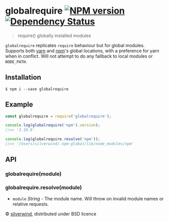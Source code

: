 # globalrequire [![NPM version](https://img.shields.io/npm/v/globalrequire.svg?style=flat)](https://www.npmjs.org/package/globalrequire) [![Dependency Status](http://img.shields.io/david/silverwind/globalrequire.svg?style=flat)](https://david-dm.org/silverwind/globalrequire)
> require() globally installed modules

`globalrequire` replicates `require` behaviour but for global modules. Supports both [yarn](https://github.com/yarnpkg/yarn) and [npm](https://github.com/npm/npm)'s global locations, with a preference for yarn when in conflict. Will not attempt to do any fallback to local modules or `NODE_PATH`.

## Installation
```console
$ npm i --save globalrequire
```
## Example
```js
const globalrequire = require('globalrequire');

console.log(globalrequire('npm').version);
//=> '3.10.9'

console.log(globalrequire.resolve('npm'));
//=> '/Users/silverwind/.npm-global/lib/node_modules/npm'
```

## API
### globalrequire(module)
### globalrequire.resolve(module)
- `module` *String* - The module name. Will throw on invalid module names or relative requests.

© [silverwind](https://github.com/silverwind), distributed under BSD licence

